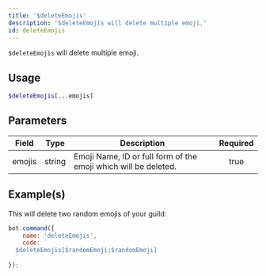 ```yaml
---
title: '$deleteEmojis'
description: '$deleteEmojis will delete multiple emoji.'
id: deleteEmojis
---
```


`$deleteEmojis` will delete multiple emoji.

## Usage

```php
$deleteEmojis[...emojis]
```

## Parameters

| Field  | Type   | Description                                                     | Required |
| ------ | ------ | --------------------------------------------------------------- |:--------:|
| emojis | string | Emoji Name, ID or full form of the emoji which will be deleted. |   true   |

## Example(s)

This will delete two random emojis of your guild:

```javascript
bot.command({
    name: 'deleteEmojis',
    code: `
  $deleteEmojis[$randomEmoji;$randomEmoji]
  `
});
```
